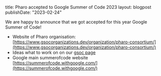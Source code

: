 title: Pharo accepted to Google Summer of Code 2023
layout: blogpost
publishDate: "2023-02-24"

We are happy to announce that we got accepted for this year Google Summer of Code!

- Website of Pharo organisation: [https://www.gsocorganizations.dev/organization/pharo-consortium/](https://www.gsocorganizations.dev/organization/pharo-consortium/)
- Ideas what to work on on our [gsoc page](https://gsoc.pharo.org/ideas)
- Google main summerofcode website [https://summerofcode.withgoogle.com/](https://summerofcode.withgoogle.com/)
